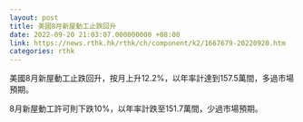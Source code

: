 ```yaml
---
layout: post
title: 美國8月新屋動工止跌回升
date: 2022-09-20 21:03:07.000000000 +08:00
link: https://news.rthk.hk/rthk/ch/component/k2/1667679-20220920.htm
categories: rthk
---
```


美國8月新屋動工止跌回升，按月上升12.2%，以年率計達到157.5萬間，多過市場預期。

8月新屋動工許可則下跌10%，以年率計跌至151.7萬間，少過市場預期。
